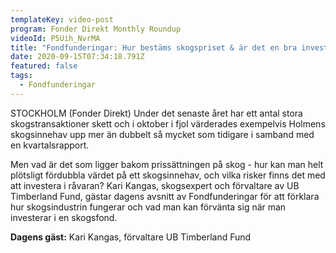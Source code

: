 ```yaml
---
templateKey: video-post
program: Fonder Direkt Monthly Roundup
videoId: P5Uih_NvrMA
title: "Fondfunderingar: Hur bestäms skogspriset & är det en bra investering?"
date: 2020-09-15T07:34:18.791Z
featured: false
tags:
  - Fondfunderingar
---
```

STOCKHOLM (Fonder Direkt) Under det senaste året har ett antal stora skogstransaktioner skett och i oktober i fjol värderades exempelvis Holmens skogsinnehav upp mer än dubbelt så mycket som tidigare i samband med en kvartalsrapport.

Men vad är det som ligger bakom prissättningen på skog - hur kan man helt plötsligt fördubbla värdet på ett skogsinnehav, och vilka risker finns det med att investera i råvaran? Kari Kangas, skogsexpert och förvaltare av UB Timberland Fund, gästar dagens avsnitt av Fondfunderingar för att förklara hur skogsindustrin fungerar och vad man kan förvänta sig när man investerar i en skogsfond.

**Dagens gäst:** Kari Kangas, förvaltare UB Timberland Fund